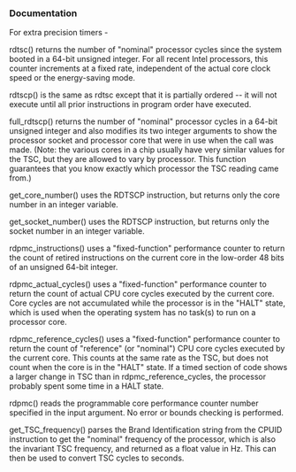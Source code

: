 

### Documentation

For extra precision timers -

rdtsc() returns the number of "nominal" processor cycles since the system booted in a 64-bit unsigned integer. For all recent Intel processors, this counter increments at a fixed rate, independent of the actual core clock speed or the energy-saving mode.

rdtscp()
is the same as rdtsc except that it is partially ordered -- it will not execute until all prior instructions in program order have executed.

full_rdtscp()
returns the number of "nominal" processor cycles in a 64-bit unsigned integer and also modifies its two integer arguments to show the processor socket and processor core that were in use when the call was made.  (Note: the various cores in a chip usually have very similar values for the TSC, but they are allowed to vary by processor.  This function guarantees that you know exactly which processor the TSC reading came from.)

get_core_number()
uses the RDTSCP instruction, but returns only the core number in an integer variable.

get_socket_number()
uses the RDTSCP instruction, but returns only the socket number in an integer variable.

rdpmc_instructions()
uses a "fixed-function" performance counter to return the count of retired instructions on the current core in the low-order 48 bits of an unsigned 64-bit integer.

rdpmc_actual_cycles()
uses a "fixed-function" performance counter to return the count of actual CPU core cycles executed by the current core.  Core cycles are not accumulated while the processor is in the "HALT" state, which is used when the operating system has no task(s) to run on a processor core.

rdpmc_reference_cycles()
uses a "fixed-function" performance counter to return the count of "reference" (or "nominal") CPU core cycles executed by the current core.  This counts at the same rate as the TSC, but does not count when the core is in the "HALT" state.  If a timed section of code shows a larger change in TSC than in  rdpmc_reference_cycles, the processor probably spent some time in a HALT state.

rdpmc()
reads the programmable core performance counter number specified in the input argument. No error or bounds checking is performed.

get_TSC_frequency()
parses the Brand Identification string from the CPUID instruction to get the "nominal" frequency of the processor, which is also the invariant TSC frequency, and returned as a float value in Hz. This can then be used to convert TSC cycles to seconds.
